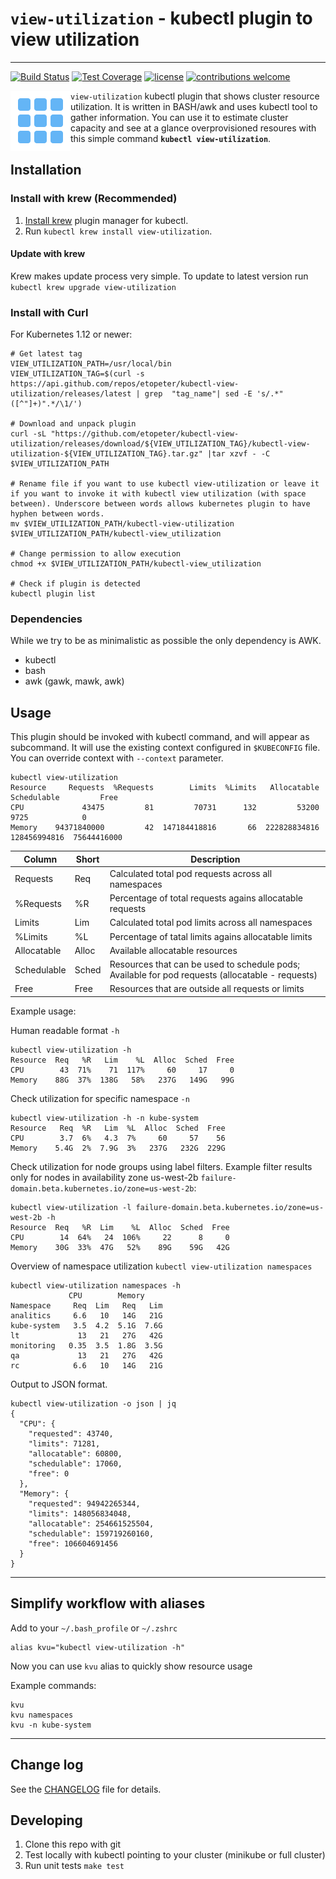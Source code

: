 # `view-utilization` - kubectl plugin to view utilization

---
[![Build Status](https://travis-ci.org/etopeter/kubectl-view-utilization.svg?branch=master)](
https://travis-ci.org/etopeter/kubectl-view-utilization) [![Test Coverage](
https://api.codeclimate.com/v1/badges/88ad27e772eac5a4e19d/test_coverage)](
https://codeclimate.com/github/etopeter/kubectl-view-utilization/test_coverage) [![license](
https://img.shields.io/github/license/etopeter/kubectl-view-utilization.svg)](
https://github.com/etopeter/kubectl-view-utilization/blob/master/LICENSE
) [![contributions welcome](
https://img.shields.io/badge/contributions-welcome-brightgreen.svg?style=flat)](
https://github.com/etopeter/kubectl-view-utilization/issues)

<img align="left" src="static/view-utilization.png" alt="view-utilization" width=96>

`view-utilization` kubectl plugin that shows cluster resource utilization. It is written in
BASH/awk and uses kubectl tool to gather information. You can use it to
estimate cluster capacity and see at a glance overprovisioned resoures
with this simple command **`kubectl view-utilization`**.

## Installation

### Install with krew (Recommended)

1. [Install krew](https://github.com/GoogleContainerTools/krew)
   plugin manager for kubectl.
1. Run `kubectl krew install view-utilization`.

#### Update with krew

Krew makes update process very simple. To update to latest version run
`kubectl krew upgrade view-utilization`

### Install with Curl

For Kubernetes 1.12 or newer:

```shell
# Get latest tag
VIEW_UTILIZATION_PATH=/usr/local/bin
VIEW_UTILIZATION_TAG=$(curl -s https://api.github.com/repos/etopeter/kubectl-view-utilization/releases/latest | grep  "tag_name"| sed -E 's/.*"([^"]+)".*/\1/')

# Download and unpack plugin
curl -sL "https://github.com/etopeter/kubectl-view-utilization/releases/download/${VIEW_UTILIZATION_TAG}/kubectl-view-utilization-${VIEW_UTILIZATION_TAG}.tar.gz" |tar xzvf - -C $VIEW_UTILIZATION_PATH

# Rename file if you want to use kubectl view-utilization or leave it if you want to invoke it with kubectl view utilization (with space between). Underscore between words allows kubernetes plugin to have hyphen between words.
mv $VIEW_UTILIZATION_PATH/kubectl-view-utilization $VIEW_UTILIZATION_PATH/kubectl-view_utilization

# Change permission to allow execution
chmod +x $VIEW_UTILIZATION_PATH/kubectl-view_utilization

# Check if plugin is detected
kubectl plugin list
```

### Dependencies

While we try to be as minimalistic as possible the only dependency is AWK.

- kubectl
- bash
- awk (gawk, mawk, awk)

## Usage

This plugin should be invoked with kubectl command, and will appear as
subcommand. It will use the existing context configured in `$KUBECONFIG` file.
You can override context with `--context` parameter.

```shell
kubectl view-utilization
Resource     Requests  %Requests        Limits  %Limits   Allocatable   Schedulable         Free
CPU             43475         81         70731      132         53200          9725            0
Memory    94371840000         42  147184418816       66  222828834816  128456994816  75644416000
```

| Column      | Short | Description |
|-------------|-------|-------------|
| Requests    | Req   | Calculated total pod requests across all namespaces |
| %Requests   | %R    | Percentage of total requests agains allocatable requests |
| Limits      | Lim   | Calculated total pod limits across all namespaces  |
| %Limits     | %L    | Percentage of tatal limits agains allocatable limits |
| Allocatable | Alloc | Available allocatable resources |
| Schedulable | Sched | Resources that can be used to schedule pods; Available for pod requests (allocatable - requests) |
| Free        | Free  | Resources that are outside all requests or limits |

Example usage:

Human readable format `-h`

```shell
kubectl view-utilization -h
Resource  Req   %R   Lim    %L  Alloc  Sched  Free
CPU        43  71%    71  117%     60     17     0
Memory    88G  37%  138G   58%   237G   149G   99G
```

Check utilization for specific namespace `-n`

```shell
kubectl view-utilization -h -n kube-system
Resource   Req  %R   Lim  %L  Alloc  Sched  Free
CPU        3.7  6%   4.3  7%     60     57    56
Memory    5.4G  2%  7.9G  3%   237G   232G  229G
```

Check utilization for node groups using label filters.
Example filter results only for nodes in availability zone us-west-2b `failure-domain.beta.kubernetes.io/zone=us-west-2b`:

```shell
kubectl view-utilization -l failure-domain.beta.kubernetes.io/zone=us-west-2b -h
Resource  Req   %R  Lim    %L  Alloc  Sched  Free
CPU        14  64%   24  106%     22      8     0
Memory    30G  33%  47G   52%    89G    59G   42G
```

Overview of namespace utilization `kubectl view-utilization namespaces`

```shell
kubectl view-utilization namespaces -h
             CPU        Memory
Namespace     Req  Lim   Req   Lim
analitics     6.6   10   14G   21G
kube-system   3.5  4.2  5.1G  7.6G
lt             13   21   27G   42G
monitoring   0.35  3.5  1.8G  3.5G
qa             13   21   27G   42G
rc            6.6   10   14G   21G
```

Output to JSON format.

```shell
kubectl view-utilization -o json | jq
{
  "CPU": {
    "requested": 43740,
    "limits": 71281,
    "allocatable": 60800,
    "schedulable": 17060,
    "free": 0
  },
  "Memory": {
    "requested": 94942265344,
    "limits": 148056834048,
    "allocatable": 254661525504,
    "schedulable": 159719260160,
    "free": 106604691456
  }
}
```

---

## Simplify workflow with aliases

Add to your `~/.bash_profile` or `~/.zshrc`

```shell
alias kvu="kubectl view-utilization -h"
```

Now you can use `kvu` alias to quickly show resource usage

Example commands:

```shell
kvu
kvu namespaces
kvu -n kube-system
```

---

## Change log

See the [CHANGELOG](CHANGELOG.md) file for details.

## Developing

1. Clone this repo with git
1. Test locally with kubectl pointing to your cluster (minikube or full cluster)
1. Run unit tests `make test`
